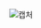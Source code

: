 ![캡처](https://user-images.githubusercontent.com/29038531/75730899-81c25a00-5d31-11ea-9dcf-316bcdb8194a.PNG)
